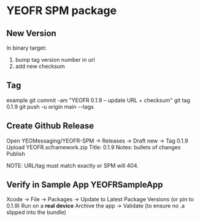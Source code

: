 # YEOFR SPM package

## New Version
In binary target:
1. bump tag version number in url
2. add new checksum

## Tag
example
git commit -am "YEOFR 0.1.9 – update URL + checksum"
git tag 0.1.9
git push -u origin main --tags

## Create Github Release
Open YEOMessaging/YEOFR-SPM → Releases → Draft new → Tag 0.1.9
Upload YEOFR.xcframework.zip
Title: 0.1.9
Notes: bullets of changes
Publish

NOTE: URL/tag must match exactly or SPM will 404.

## Verify in Sample App YEOFRSampleApp
Xcode → File → Packages → Update to Latest Package Versions (or pin to 0.1.9)
Run on a **real device**
Archive the app → Validate (to ensure no .a slipped into the bundle)
